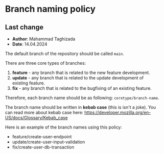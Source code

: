 # Branch naming policy

## Last change

- **Author**: Mahammad Taghizada
- **Date**: 14.04.2024

The default branch of the repository should be called `main`.

There are three core types of branches:

1. **feature** - any branch that is related to the new feature development.
2. **update** - any branch that is related to the update development of existing feature.
3. **fix** - any branch that is related to the bugfixing of an existing feature.

Therefore, each branch name should be as following: `coretype/branch-name`.

The branch name should be written in **kebab case** (this is isn't a joke). You can read more about kebab case here: https://developer.mozilla.org/en-US/docs/Glossary/Kebab_case

Here is an example of the branch names using this policy:

- feature/create-user-endpoint
- update/create-user-input-validation
- fix/create-user-db-transaction
